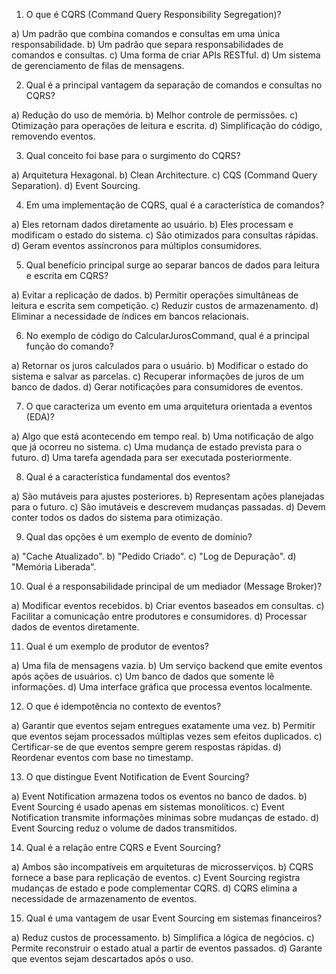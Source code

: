 1. O que é CQRS (Command Query Responsibility Segregation)?

a) Um padrão que combina comandos e consultas em uma única responsabilidade.
b) Um padrão que separa responsabilidades de comandos e consultas.
c) Uma forma de criar APIs RESTful.
d) Um sistema de gerenciamento de filas de mensagens.

2. Qual é a principal vantagem da separação de comandos e consultas no CQRS?

a) Redução do uso de memória.
b) Melhor controle de permissões.
c) Otimização para operações de leitura e escrita.
d) Simplificação do código, removendo eventos.

3. Qual conceito foi base para o surgimento do CQRS?

a) Arquitetura Hexagonal.
b) Clean Architecture.
c) CQS (Command Query Separation).
d) Event Sourcing.

4. Em uma implementação de CQRS, qual é a característica de comandos?

a) Eles retornam dados diretamente ao usuário.
b) Eles processam e modificam o estado do sistema.
c) São otimizados para consultas rápidas.
d) Geram eventos assíncronos para múltiplos consumidores.

5. Qual benefício principal surge ao separar bancos de dados para leitura e escrita em CQRS?

a) Evitar a replicação de dados.
b) Permitir operações simultâneas de leitura e escrita sem competição.
c) Reduzir custos de armazenamento.
d) Eliminar a necessidade de índices em bancos relacionais.

6. No exemplo de código do CalcularJurosCommand, qual é a principal função do comando?

a) Retornar os juros calculados para o usuário.
b) Modificar o estado do sistema e salvar as parcelas.
c) Recuperar informações de juros de um banco de dados.
d) Gerar notificações para consumidores de eventos.

7. O que caracteriza um evento em uma arquitetura orientada a eventos (EDA)?

a) Algo que está acontecendo em tempo real.
b) Uma notificação de algo que já ocorreu no sistema.
c) Uma mudança de estado prevista para o futuro.
d) Uma tarefa agendada para ser executada posteriormente.

8. Qual é a característica fundamental dos eventos?

a) São mutáveis para ajustes posteriores.
b) Representam ações planejadas para o futuro.
c) São imutáveis e descrevem mudanças passadas.
d) Devem conter todos os dados do sistema para otimização.

9. Qual das opções é um exemplo de evento de domínio?

a) "Cache Atualizado".
b) "Pedido Criado".
c) "Log de Depuração".
d) "Memória Liberada".

10. Qual é a responsabilidade principal de um mediador (Message Broker)?

a) Modificar eventos recebidos.
b) Criar eventos baseados em consultas.
c) Facilitar a comunicação entre produtores e consumidores.
d) Processar dados de eventos diretamente.

11. Qual é um exemplo de produtor de eventos?

a) Uma fila de mensagens vazia.
b) Um serviço backend que emite eventos após ações de usuários.
c) Um banco de dados que somente lê informações.
d) Uma interface gráfica que processa eventos localmente.

12. O que é idempotência no contexto de eventos?

a) Garantir que eventos sejam entregues exatamente uma vez.
b) Permitir que eventos sejam processados múltiplas vezes sem efeitos duplicados.
c) Certificar-se de que eventos sempre gerem respostas rápidas.
d) Reordenar eventos com base no timestamp.

13. O que distingue Event Notification de Event Sourcing?

a) Event Notification armazena todos os eventos no banco de dados.
b) Event Sourcing é usado apenas em sistemas monolíticos.
c) Event Notification transmite informações mínimas sobre mudanças de estado.
d) Event Sourcing reduz o volume de dados transmitidos.


14. Qual é a relação entre CQRS e Event Sourcing?

a) Ambos são incompatíveis em arquiteturas de microsserviços.
b) CQRS fornece a base para replicação de eventos.
c) Event Sourcing registra mudanças de estado e pode complementar CQRS.
d) CQRS elimina a necessidade de armazenamento de eventos.

15. Qual é uma vantagem de usar Event Sourcing em sistemas financeiros?

a) Reduz custos de processamento.
b) Simplifica a lógica de negócios.
c) Permite reconstruir o estado atual a partir de eventos passados.
d) Garante que eventos sejam descartados após o uso.